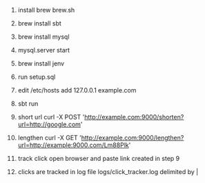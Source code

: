 1.  install brew brew.sh  
2.  brew install sbt  
3.  brew install mysql
4.  mysql.server start
5.  brew install jenv
6.  run setup.sql
7.  edit /etc/hosts
    add 
    127.0.0.1	example.com
8.  sbt run
9. short url
   curl -X POST 'http://example.com:9000/shorten?url=http://google.com'
10. lengthen
   curl -X GET 'http://example.com:9000/lengthen?url=http://example:9000.com/Lm88Plk'

11. track click
    open browser and paste link created in step 9
12. clicks are tracked in log file logs/click_tracker.log delimited by |
